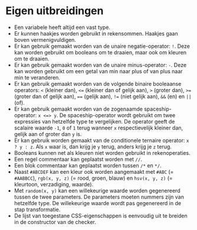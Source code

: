 # Eigen uitbreidingen

* Een variabele heeft altijd een vast type.
* Er kunnen haakjes worden gebruikt in rekensommen. Haakjes gaan boven vermenigvuldigen.
* Er kan gebruik gemaakt worden van de unaire negatie-operator: `!`. Deze kan worden gebruikt om booleans om te draaien, maar ook om kleuren om te draaien.
* Er kan gebruik gemaakt worden van de unaire minus-operator: `-`. Deze kan worden gebruikt om een getal van min naar plus of van plus naar min te veranderen.
* Er kan gebruik gemaakt worden van de volgende binaire booleaanse operators: `<` (kleiner dan), `<=` (kleiner dan of gelijk aan), `>` (groter dan), `>=` (groter dan of gelijk aan), `==` (gelijk aan), `!=` (niet gelijk aan), `&&` (en) en `||` (of).
* Er kan gebruik gemaakt worden van de zogenaamde spaceship-operator: `x <=> y`. De spaceship-operator wordt gebruikt om twee expressies van hetzelfde type te vergelijken. De operator geeft de scalaire waarde `-1`, `0` of `1` terug wanneer `x` respectievelijk kleiner dan, gelijk aan of groter dan `y` is.
* Er kan gebruik worden gemaakt van de conditionele ternaire operator: `x ? y : z`. Als `x` waar is, dan krijg je `y` terug, anders krijg je `z` terug.
* Booleans kunnen net als kleuren niet worden gebruikt in rekenoperaties.
* Een regel commentaar kan geplaatst worden met `//`.
* Een blok commentaar kan geplaatst worden tussen `/*` en `*/`.
* Naast `#ABCDEF` kan een kleur ook worden aangemaakt met `#ABC` (= `#AABBCC`), `rgb(x, y, z)` (= rood, groen, blauw) en `hsv(x, y, z)` (= kleurtoon, verzadiging, waarde).
* Met `random(x, y)` kan een willekeurige waarde worden gegenereerd tussen de twee parameters. De parameters moeten nummers zijn van hetzelfde type. De willekeurige waarde wordt pas gegenereerd in de stap transformatie.
* De lijst van toegestane CSS-eigenschappen is eenvoudig uit te breiden in de constructor van de checker.
